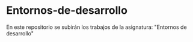 # Entornos-de-desarrollo
En este repositorio se subirán los trabajos de la asignatura: "Entornos de desarrollo" 
